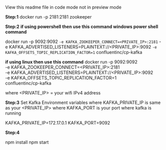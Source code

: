View this readme file in code mode not in preview mode

**Step:1** 
docker run -p 2181:2181 zookeeper

**Step:2**
**if using powershell then use this command
windows power shell command**

docker run -p 9092:9092 `
-e KAFKA_ZOOKEEPER_CONNECT=<PRIVATE_IP>:2181 `
-e KAFKA_ADVERTISED_LISTENERS=PLAINTEXT://<PRIVATE_IP>:9092 `
-e KAFKA_OFFSETS_TOPIC_REPLICATION_FACTOR=1 `
confluentinc/cp-kafka

**if using linux then use this command**
docker run -p 9092:9092 \
-e KAFKA_ZOOKEEPER_CONNECT=<PRIVATE_IP>:2181 \
-e KAFKA_ADVERTISED_LISTENERS=PLAINTEXT://<PRIVATE_IP>:9092 \
-e KAFKA_OFFSETS_TOPIC_REPLICATION_FACTOR=1 \
confluentinc/cp-kafka

where <PRIVATE_IP> = your wifi IPv4 address

**Step:3**
Set Kafka Environment variables
where KAFKA_PRIVATE_IP is same as your <PRIVATE_IP>
where KAFKA_PORT is your port where kafka is running 

KAFKA_PRIVATE_IP=172.17.0.1
KAFKA_PORT=9092

**Step:4**

npm install
npm start
